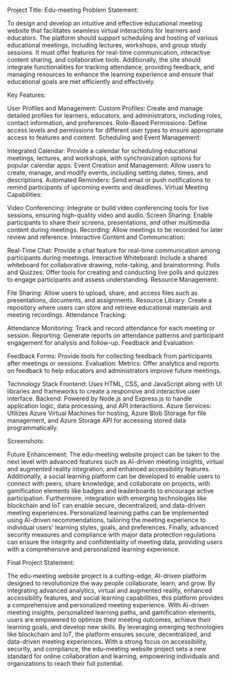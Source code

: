 Project Title: Edu-meeting
Problem Statement:

To design and develop an intuitive and effective educational meeting website that facilitates seamless virtual interactions for learners and educators. The platform should support scheduling and hosting of various educational meetings, including lectures, workshops, and group study sessions. It must offer features for real-time communication, interactive content sharing, and collaborative tools. Additionally, the site should integrate functionalities for tracking attendance, providing feedback, and managing resources to enhance the learning experience and ensure that educational goals are met efficiently and effectively.

Key Features:

User Profiles and Management:
Custom Profiles: Create and manage detailed profiles for learners, educators, and administrators, including roles, contact information, and preferences.
Role-Based Permissions: Define access levels and permissions for different user types to ensure appropriate access to features and content.
Scheduling and Event Management:

Integrated Calendar: Provide a calendar for scheduling educational meetings, lectures, and workshops, with synchronization options for popular calendar apps.
Event Creation and Management: Allow users to create, manage, and modify events, including setting dates, times, and descriptions.
Automated Reminders: Send email or push notifications to remind participants of upcoming events and deadlines.
Virtual Meeting Capabilities:

Video Conferencing: Integrate or build video conferencing tools for live sessions, ensuring high-quality video and audio.
Screen Sharing: Enable participants to share their screens, presentations, and other multimedia content during meetings.
Recording: Allow meetings to be recorded for later review and reference.
Interactive Content and Communication:

Real-Time Chat: Provide a chat feature for real-time communication among participants during meetings.
Interactive Whiteboard: Include a shared whiteboard for collaborative drawing, note-taking, and brainstorming.
Polls and Quizzes: Offer tools for creating and conducting live polls and quizzes to engage participants and assess understanding.
Resource Management:

File Sharing: Allow users to upload, share, and access files such as presentations, documents, and assignments.
Resource Library: Create a repository where users can store and retrieve educational materials and meeting recordings.
Attendance Tracking:

Attendance Monitoring: Track and record attendance for each meeting or session.
Reporting: Generate reports on attendance patterns and participant engagement for analysis and follow-up.
Feedback and Evaluation:

Feedback Forms: Provide tools for collecting feedback from participants after meetings or sessions.
Evaluation:
Metrics: Offer analytics and reports on feedback to help educators and administrators improve future meetings.

Technology Stack
Frontend: Uses HTML, CSS, and JavaScript along with UI libraries and frameworks to create a responsive and interactive user interface.
Backend: Powered by Node.js and Express.js to handle application logic, data processing, and API interactions.
Azure Services: Utilizes Azure Virtual Machines for hosting, Azure Blob Storage for file management, and Azure Storage API for accessing stored data programmatically.

Screenshots:

 Future Enhancement:
 The edu-meeting website project can be taken to the next level with advanced features such as AI-driven meeting insights, virtual and augmented reality integration, and enhanced accessibility features. Additionally, a social learning platform can be developed to enable users to connect with peers, share knowledge, and collaborate on projects, with gamification elements like badges and leaderboards to encourage active participation. Furthermore, integration with emerging technologies like blockchain and IoT can enable secure, decentralized, and data-driven meeting experiences. Personalized learning paths can be implemented using AI-driven recommendations, tailoring the meeting experience to individual users' learning styles, goals, and preferences. Finally, advanced security measures and compliance with major data protection regulations can ensure the integrity and confidentiality of meeting data, providing users with a comprehensive and personalized learning experience.

 Final Project Statement:
 
 The edu-meeting website project is a cutting-edge, AI-driven platform designed to revolutionize the way people collaborate, learn, and grow. By integrating advanced analytics, virtual and augmented reality, enhanced accessibility features, and social learning capabilities, this platform provides a comprehensive and personalized meeting experience. With AI-driven meeting insights, personalized learning paths, and gamification elements, users are empowered to optimize their meeting outcomes, achieve their learning goals, and develop new skills. By leveraging emerging technologies like blockchain and IoT, the platform ensures secure, decentralized, and data-driven meeting experiences. With a strong focus on accessibility, security, and compliance, the edu-meeting website project sets a new standard for online collaboration and learning, empowering individuals and organizations to reach their full potential.
 
